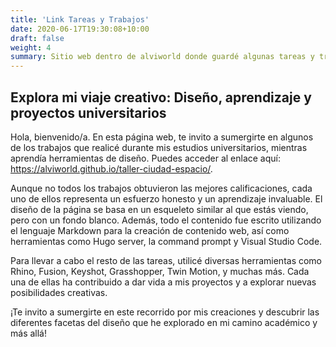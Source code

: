 ```yaml
---
title: 'Link Tareas y Trabajos'
date: 2020-06-17T19:30:08+10:00
draft: false
weight: 4
summary: Sitio web dentro de alviworld donde guardé algunas tareas y trabajos.
---
```


## Explora mi viaje creativo: Diseño, aprendizaje y proyectos universitarios

Hola, bienvenido/a. En esta página web, te invito a sumergirte en algunos de los trabajos que realicé durante mis estudios universitarios, mientras aprendía herramientas de diseño. Puedes acceder al enlace aquí: https://alviworld.github.io/taller-ciudad-espacio/.

Aunque no todos los trabajos obtuvieron las mejores calificaciones, cada uno de ellos representa un esfuerzo honesto y un aprendizaje invaluable. El diseño de la página se basa en un esqueleto similar al que estás viendo, pero con un fondo blanco. Además, todo el contenido fue escrito utilizando el lenguaje Markdown para la creación de contenido web, así como herramientas como Hugo server, la command prompt y Visual Studio Code.

Para llevar a cabo el resto de las tareas, utilicé diversas herramientas como Rhino, Fusion, Keyshot, Grasshopper, Twin Motion, y muchas más. Cada una de ellas ha contribuido a dar vida a mis proyectos y a explorar nuevas posibilidades creativas.

¡Te invito a sumergirte en este recorrido por mis creaciones y descubrir las diferentes facetas del diseño que he explorado en mi camino académico y más allá!



